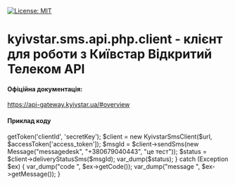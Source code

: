 [![License: MIT](https://img.shields.io/badge/License-MIT-yellow.svg)](https://opensource.org/licenses/MIT)
# kyivstar.sms.api.php.client - клієнт для роботи з Київстар Відкритий Телеком API

#### Офіційна документація:
https://api-gateway.kyivstar.ua/#overview

#### Приклад коду
<?php

use igormakarov\KyivstarSms\Exceptions\UnauthorizedException;
use igormakarov\KyivstarSms\KyivstarAuth;
use igormakarov\KyivstarSms\KyivstarSmsClient;
use igormakarov\KyivstarSms\Message;

require_once 'vendor/autoload.php';

$url = 'https://api-gateway.kyivstar.ua/mock/rest/v1beta';

try {
    $kyivstarAuth = new KyivstarAuth();
    $accessToken = $kyivstarAuth->getToken('clientId', 'secretKey');

    $client = new KyivstarSmsClient($url, $accessToken['access_token']);
    $msgId = $client->sendSms(new Message("messagedesk", "+380679040443", "це тест"));
    $status = $client->deliveryStatusSms($msgId);
    var_dump($status);
} catch (Exception $ex) {
    var_dump("code ", $ex->getCode());
    var_dump("message ", $ex->getMessage());
}
